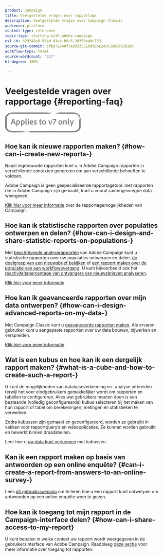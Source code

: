 ```yaml
---
product: campaign
title: Veelgestelde vragen over rapportage
description: Veelgestelde vragen over Campaign Classic
audience: platform
content-type: reference
topic-tags: starting-with-adobe-campaign
exl-id: b29340a0-954d-41e4-b0a3-9d356e4dc753
source-git-commit: cfba72840f7a0d335516d38be24363865d83d18d
workflow-type: tm+mt
source-wordcount: '317'
ht-degree: 100%

---
```


# Veelgestelde vragen over rapportage {#reporting-faq}

![](../../assets/v7-only.svg)

## Hoe kan ik nieuwe rapporten maken? {#how-can-i-create-new-reports-}

Naast ingebouwde rapporten kunt u in Adobe Campaign rapporten in verschillende contexten genereren om aan verschillende behoeften te voldoen.

Adobe Campaign is geen gespecialiseerde rapportagetool: met rapporten die in Adobe Campaign zijn gemaakt, kunt u vooral samengevoegde data weergeven.

[Klik hier voor meer informatie](../../reporting/using/about-adobe-campaign-reporting-tools.md) over de rapportagemogelijkheden van Campaign.

## Hoe kan ik statistische rapporten over populaties ontwerpen en delen? {#how-can-i-design-and-share-statistic-reports-on-populations-}

Met [beschrijvende analyserapporten](../../reporting/using/about-descriptive-analysis.md) van Adobe Campaign kunt u statistische rapporten over uw populaties ontwerpen en delen, [de doelgroep van een nieuwsbrief bekijken](../../reporting/using/use-cases.md#analyzing-a-population) of [een rapport maken over de populatie van een workflowovergang](../../reporting/using/use-cases.md#analyzing-a-transition-target-in-a-workflow). U kunt bijvoorbeeld ook het [reactiviteitspercentage van ontvangers van nieuwsbrieven analyseren](../../reporting/using/use-cases.md#analyzing-recipient-tracking-logs).

[Klik hier voor meer informatie](../../reporting/using/about-descriptive-analysis.md).

## Hoe kan ik geavanceerde rapporten over mijn data ontwerpen? {#how-can-i-design-advanced-reports-on-my-data-}

Met Campaign Classic kunt u [geavanceerde rapporten maken](../../reporting/using/about-reports-creation-in-campaign.md). Als ervaren gebruiker kunt u aangepaste rapporten over uw data bouwen, bijwerken en verspreiden.

[Klik hier voor meer informatie](../../reporting/using/about-reports-creation-in-campaign.md).

## Wat is een kubus en hoe kan ik een dergelijk rapport maken? {#what-is-a-cube-and-how-to-create-such-a-report-}

U kunt de mogelijkheden van databaseverkenning en -analyse uitbreiden terwijl het voor eindgebruikers gemakkelijker wordt om rapporten en tabellen te configureren. Alles wat gebruikers moeten doen is een bestaande (volledig geconfigureerde) kubus selecteren bij het maken van hun rapport of tabel om berekeningen, metingen en statistieken te verwerken.

Zodra kubussen zijn gemaakt en geconfigureerd, worden ze gebruikt in vakken voor rapportquery’s en webapplicaties. Ze kunnen worden gebruikt en bewerkt binnen draaitabellen.

Leer hoe u [uw data kunt verkennen](../../reporting/using/using-cubes-to-explore-data.md) met kubussen.

## Kan ik een rapport maken op basis van antwoorden op een online enquête? {#can-i-create-a-report-from-answers-to-an-online-survey-}

Lees [dit gebruiksscenario](../../surveys/using/use-case--displaying-report-on-answers-to-an-online-survey.md) om te leren hoe u een rapport kunt ontwerpen om antwoorden op een online enquête weer te geven.

## Hoe kan ik toegang tot mijn rapport in de Campaign-interface delen? {#how-can-i-share-access-to-my-report}

U kunt bepalen in welke context uw rapport wordt weergegeven in de gebruikersinterface van Adobe Campaign. Raadpleeg [deze sectie](../../reporting/using/configuring-access-to-the-report.md) voor meer informatie over toegang tot rapporten.
